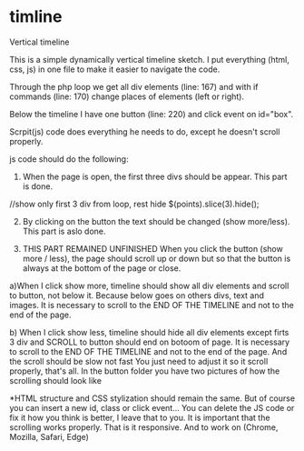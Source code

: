 # timline
Vertical timeline


This is a simple dynamically vertical timeline sketch.
I put everything (html, css, js) in one file to make it easier to navigate the code.

Through the php loop we get all  div elements (line: 167) and 
with if commands (line: 170) change places of elements (left or right).

Below the timeline I have one button (line: 220) and click event on id="box".

Scrpit(js) code does everything he needs to do, except he doesn't scroll properly.

js code should do the following:

1. When the page is open, the first three divs should be appear. This part is done. 
 
 //show only first 3 div from loop, rest hide
 $(points).slice(3).hide();
 
2. By clicking on the button the text should be changed (show more/less).
This part is aslo done. 

3. THIS PART REMAINED UNFINISHED
When you click the button (show more / less), the page should scroll up or down but so that the button is always at the bottom of the page or close.

a)When I click show more, timeline should show all div elements and scroll to button, not below it. Because below goes on others divs, text and images.
It is necessary to scroll to the END OF THE TIMELINE and not to the end of the page.

b) When I click show less, timeline should hide  all div elements except firts 3 div  and SCROLL to button should end on botoom of page.
It is necessary to scroll to the END OF THE TIMELINE and not to the end of the page.
And the scroll should be slow not fast
You just need to adjust it so it scroll properly, that's all.
In the button folder you have two pictures of how the scrolling should look like

*HTML structure and CSS stylization should remain the same. But of course you can insert a new id, class or click event...
You can delete the JS code or fix it how you think is better, I leave that to you.
It is important that the scrolling works properly.
That is it responsive.
And to work on (Chrome, Mozilla, Safari, Edge)

